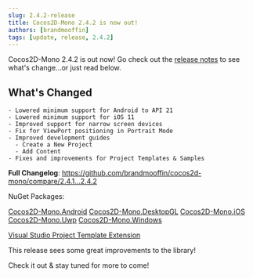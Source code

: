 ```yaml
---
slug: 2.4.2-release
title: Cocos2D-Mono 2.4.2 is now out!
authors: [brandmooffin]
tags: [update, release, 2.4.2]
---
```


Cocos2D-Mono 2.4.2 is out now! Go check out the [release notes](https://github.com/brandmooffin/cocos2d-mono/releases/tag/2.4.2) to see what's change...or just read below.

## What's Changed
    - Lowered minimum support for Android to API 21
    - Lowered minimum support for iOS 11
    - Improved support for narrow screen devices
    - Fix for ViewPort positioning in Portrait Mode
    - Improved development guides
      - Create a New Project
      - Add Content
    - Fixes and improvements for Project Templates & Samples


**Full Changelog**: https://github.com/brandmooffin/cocos2d-mono/compare/2.4.1...2.4.2

NuGet Packages:

[Cocos2D-Mono.Android](https://www.nuget.org/packages/Cocos2D-Mono.Android/)
[Cocos2D-Mono.DesktopGL](https://www.nuget.org/packages/Cocos2D-Mono.DesktopGL/)
[Cocos2D-Mono.iOS](https://www.nuget.org/packages/Cocos2D-Mono.iOS/)
[Cocos2D-Mono.Uwp](https://www.nuget.org/packages/Cocos2D-Mono.Uwp/)
[Cocos2D-Mono.Windows](https://www.nuget.org/packages/Cocos2D-Mono.Windows/)

[Visual Studio Project Template Extension](https://marketplace.visualstudio.com/items?itemName=Cocos2D-MonoTeamBrokenWallsStudios.cocos2dmonoprojecttemplates)

This release sees some great improvements to the library! 

Check it out & stay tuned for more to come!